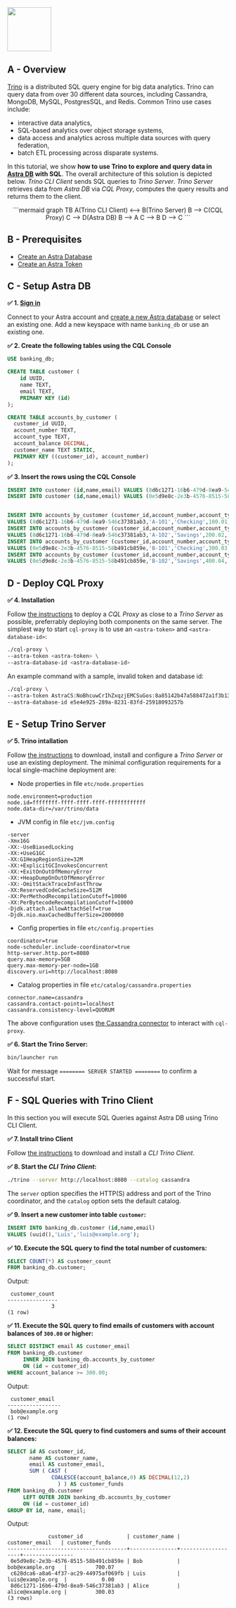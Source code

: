 <img src="../../../../img/trino/logo-trino.png" height="100px" />

## A - Overview

[Trino](https://trino.io) is a distributed SQL query engine for big data analytics. Trino can query data from over 30 different data sources, including Cassandra, MongoDB, MySQL, PostgresSQL, and Redis. Common Trino use cases include:

- interactive data analytics,
- SQL-based analytics over object storage systems,
- data access and analytics across multiple data sources with query federation,
- batch ETL processing across disparate systems.

In this tutorial, we show **how to use Trino to explore and query data in [Astra DB](http://astra.datastax.com) with SQL**.
The overall architecture of this solution is depicted below. _Trino CLI Client_ sends SQL queries to _Trino Server_. _Trino Server_ retrieves data from _Astra DB_ via _CQL Proxy_, computes the query results and returns them to the client.

<center>
```mermaid
graph TB
    A(Trino CLI Client) <--> B(Trino Server)
    B --> C(CQL Proxy)
    C --> D(Astra DB)
    B --> A
    C --> B
    D --> C
```
</center>

## B - Prerequisites

- [Create an Astra Database](https://awesome-astra.github.io/docs/pages/astra/create-instance/)
- [Create an Astra Token](/pages/astra/create-token/)

## C - Setup Astra DB

**✅ 1. [Sign in](https://astra.datastax.com/)**

Connect to your Astra account and [create a new Astra database](https://awesome-astra.github.io/docs/pages/astra/create-instance/) or select an existing one. Add a new keyspace with name `banking_db` or use an existing one.

**✅ 2. Create the following tables using the CQL Console**

```sql
USE banking_db;
```

```sql
CREATE TABLE customer (
    id UUID,
    name TEXT,
    email TEXT,
    PRIMARY KEY (id)
);

CREATE TABLE accounts_by_customer (
  customer_id UUID,
  account_number TEXT,
  account_type TEXT,
  account_balance DECIMAL,
  customer_name TEXT STATIC,
  PRIMARY KEY ((customer_id), account_number)
);
```

**✅ 3. Insert the rows using the CQL Console**

```sql
INSERT INTO customer (id,name,email) VALUES (8d6c1271-16b6-479d-8ea9-546c37381ab3,'Alice','alice@example.org');
INSERT INTO customer (id,name,email) VALUES (0e5d9e8c-2e3b-4576-8515-58b491cb859e,'Bob','bob@example.org');


INSERT INTO accounts_by_customer (customer_id,account_number,account_type,account_balance,customer_name)
VALUES (8d6c1271-16b6-479d-8ea9-546c37381ab3,'A-101','Checking',100.01,'Alice');
INSERT INTO accounts_by_customer (customer_id,account_number,account_type,account_balance,customer_name)
VALUES (8d6c1271-16b6-479d-8ea9-546c37381ab3,'A-102','Savings',200.02,'Alice');
INSERT INTO accounts_by_customer (customer_id,account_number,account_type,account_balance,customer_name)
VALUES (0e5d9e8c-2e3b-4576-8515-58b491cb859e,'B-101','Checking',300.03,'Bob');
INSERT INTO accounts_by_customer (customer_id,account_number,account_type,account_balance,customer_name)
VALUES (0e5d9e8c-2e3b-4576-8515-58b491cb859e,'B-102','Savings',400.04,'Bob');
```

## D - Deploy CQL Proxy

**✅ 4. Installation**

Follow [the instructions](https://github.com/datastax/cql-proxy) to deploy a _CQL Proxy_ as close to a _Trino Server_ as possible, preferrably deploying both components on the same server. The simplest way to start `cql-proxy` is to use an `<astra-token>` and `<astra-database-id>`:

```bash
./cql-proxy \
--astra-token <astra-token> \
--astra-database-id <astra-database-id>
```

An example command with a sample, invalid token and database id:

```bash
./cql-proxy \
--astra-token AstraCS:NoBhcuwCrIhZxqzjEMCSuGos:8a85142b47a588472a1f3b1314e2141f098785895411dee9db11f2a7ade457ce \
--astra-database-id e5e4e925-289a-8231-83fd-25918093257b
```

## E - Setup Trino Server

**✅ 5. Trino intallation**

Follow [the instructions](https://trino.io/docs/current/installation/deployment.html) to download, install and configure a _Trino Server_ or use an existing deployment. The minimal configuration requirements for a local single-machine deployment are:

- Node properties in file `etc/node.properties`

```
node.environment=production
node.id=ffffffff-ffff-ffff-ffff-ffffffffffff
node.data-dir=/var/trino/data
```

- JVM config in file `etc/jvm.config`

```
-server
-Xmx16G
-XX:-UseBiasedLocking
-XX:+UseG1GC
-XX:G1HeapRegionSize=32M
-XX:+ExplicitGCInvokesConcurrent
-XX:+ExitOnOutOfMemoryError
-XX:+HeapDumpOnOutOfMemoryError
-XX:-OmitStackTraceInFastThrow
-XX:ReservedCodeCacheSize=512M
-XX:PerMethodRecompilationCutoff=10000
-XX:PerBytecodeRecompilationCutoff=10000
-Djdk.attach.allowAttachSelf=true
-Djdk.nio.maxCachedBufferSize=2000000
```

- Config properties in file `etc/config.properties`

```
coordinator=true
node-scheduler.include-coordinator=true
http-server.http.port=8080
query.max-memory=5GB
query.max-memory-per-node=1GB
discovery.uri=http://localhost:8080
```

- Catalog properties in file `etc/catalog/cassandra.properties`

```
connector.name=cassandra
cassandra.contact-points=localhost
cassandra.consistency-level=QUORUM
```

The above configuration uses [the Cassandra connector](https://trino.io/docs/current/connector/cassandra.html) to interact with `cql-proxy`.

**✅ 6. Start the Trino Server:**

```bash
bin/launcher run
```

Wait for message `======== SERVER STARTED ========` to confirm a successful start.

## F - SQL Queries with Trino Client

In this section you will execute SQL Queries against Astra DB using Trino CLI Client.

**✅ 7. Install trino Client**

Follow [the instructions](https://trino.io/docs/current/installation/cli.html) to download and install a _CLI Trino Client_.

**✅ 8. Start the _CLI Trino Client_:**

```bash
./trino --server http://localhost:8080 --catalog cassandra
```

The `server` option specifies the HTTP(S) address and port of the Trino coordinator, and the `catalog` option sets the default catalog.

**✅ 9. Insert a new customer into table `customer`:**

```SQL
INSERT INTO banking_db.customer (id,name,email)
VALUES (uuid(),'Luis','luis@example.org');
```

**✅ 10. Execute the SQL query to find the total number of customers:**

```SQL
SELECT COUNT(*) AS customer_count
FROM banking_db.customer;
```

Output:

```
 customer_count
----------------
              3
(1 row)
```

**✅ 11. Execute the SQL query to find emails of customers with account balances of `300.00` or higher:**

```SQL
SELECT DISTINCT email AS customer_email
FROM banking_db.customer
     INNER JOIN banking_db.accounts_by_customer
     ON (id = customer_id)
WHERE account_balance >= 300.00;
```

Output:

```
 customer_email
-----------------
 bob@example.org
(1 row)
```

**✅ 12. Execute the SQL query to find customers and sums of their account balances:**

```SQL
SELECT id AS customer_id,
       name AS customer_name,
       email AS customer_email,
       SUM ( CAST (
              COALESCE(account_balance,0) AS DECIMAL(12,2)
                ) ) AS customer_funds
FROM banking_db.customer
     LEFT OUTER JOIN banking_db.accounts_by_customer
     ON (id = customer_id)
GROUP BY id, name, email;
```

Output:

```
             customer_id              | customer_name |  customer_email   | customer_funds
--------------------------------------+---------------+-------------------+----------------
 0e5d9e8c-2e3b-4576-8515-58b491cb859e | Bob           | bob@example.org   |         700.07
 c628dca6-a8a6-4f37-ac29-44975af069fb | Luis          | luis@example.org  |           0.00
 8d6c1271-16b6-479d-8ea9-546c37381ab3 | Alice         | alice@example.org |         300.03
(3 rows)
```
